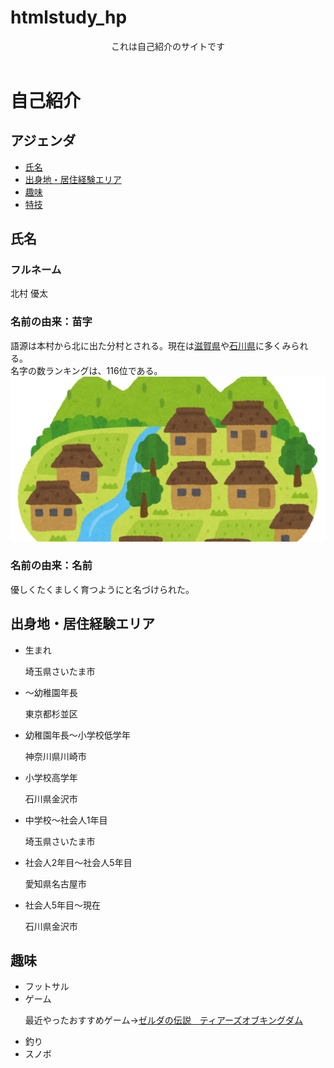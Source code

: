 # htmlstudy_hp
<!DOCTYPE html>
<html lang="ja">
<head>
    <meta charset="UTF-8">
    <meta http-equiv="X-UA-Compatible" content="IE=edge">
    <meta name="viewport" content="width=device-width, initial-scale=1.0">
    <title>自己紹介</title>
    <meta name="description" content="text text text">
</head>
<body>
<header>
    これは自己紹介のサイトです
</header>
    
<h1>自己紹介</h1>


<section>
<h2>アジェンダ</h2>
<nav>
<ul>
    <li><a href="氏名">氏名</a></li>
    <li><a href="#">出身地・居住経験エリア</a></li>
    <li><a href="#">趣味</a></li>
    <li><a href="#">特技</a></li>
</ul>
</nav>
</section>

<!--
navタグの使い方がわからずうまくできなかった
氏名をクリックしたら、下の氏名の位置まで自動スクロールみたいなことをしたい

-->

<section>
<h2>氏名</h2>
<h3>フルネーム</h3>
<p>北村 優太</p>

<h3>名前の由来：苗字</h3>
<p>語源は本村から北に出た分村とされる。現在は<a href="https://www.pref.shiga.lg.jp/">滋賀県</a>や<a href="https://www.pref.ishikawa.lg.jp/">石川県</a>に多くみられる。
<br>名字の数ランキングは、116位である。
<br><img src="mura.png" alt="村のイメージ画像">

<!--
あまり必要ない機能だと思うが、ローカルが変更したときの変更方法
また、通常のwebサイトはどのように画像を参照しているのか？サーバ上の画像を参照？？

-->

</p>
<h3>名前の由来：名前</h3>
<p>優しくたくましく育つようにと名づけられた。
</p>

</section>

<section>
<h2>出身地・居住経験エリア</h2>
<ul>
    <li>生まれ<p>埼玉県さいたま市</p></li>
    <li>～幼稚園年長<p>東京都杉並区</p></li>
    <li>幼稚園年長～小学校低学年<p>神奈川県川崎市</p></li>
    <li>小学校高学年<p>石川県金沢市</p></li>
    <li>中学校～社会人1年目<p>埼玉県さいたま市</p></li>
    <li>社会人2年目～社会人5年目<p>愛知県名古屋市</p></li>
    <li>社会人5年目～現在<p>石川県金沢市</p></li>
</ul>
</section>

<section>
<h2>趣味</h2>
<ul>
    <li>フットサル</li>
    <li>ゲーム<p>最近やったおすすめゲーム→<a href="https://www.nintendo.co.jp/zelda/totk/index.html"target="_blank">ゼルダの伝説　ティアーズオブキングダム</a></p></li>
    <li>釣り</li>
    <li>スノボ</li>
</ul>
</section>



</body>
</html>